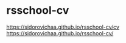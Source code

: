 # rsschool-cv
https://sidorovichaa.github.io/rsschool-cv/cv
https://sidorovichaa.github.io/rsschool-cv/